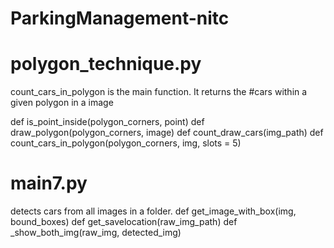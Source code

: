  # ParkingManagement-nitc
 
# polygon_technique.py
   count_cars_in_polygon is the main function. It returns the #cars within a given polygon in a image

   def is_point_inside(polygon_corners, point)
   def draw_polygon(polygon_corners, image)
   def count_draw_cars(img_path)
   def count_cars_in_polygon(polygon_corners, img, slots = 5)
   
# main7.py
   detects cars from all images in a folder.
   def get_image_with_box(img, bound_boxes)
   def get_savelocation(raw_img_path)
   def _show_both_img(raw_img, detected_img)
